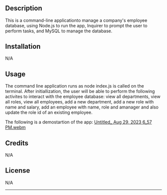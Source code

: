 # <Employee Management App>

## Description

This is  a command-line applicationto manage a company's employee database, using Node.js to run the app, Inquirer to prompt the user to perform tasks, and MySQL to manage the database.


## Installation

N/A

## Usage

The command line application runs as node index.js is called on the terminal. After initiallization, the user will be able to perform the following activites to interact with the employee database: view all departments, view all roles, view all employees, add a new department, add a new role with name and salary, add an employee with name, role and amanager and also update the role id of an existing employee.   

The following is a demostartion of the app: [Untitled_ Aug 29, 2023 6_57 PM.webm](https://github.com/Bashrat-Chowdhury/challenge12-sql/assets/133437739/b201be64-8ef5-4060-ac56-aa4245376832)


## Credits

N/A

## License

N/A

---
